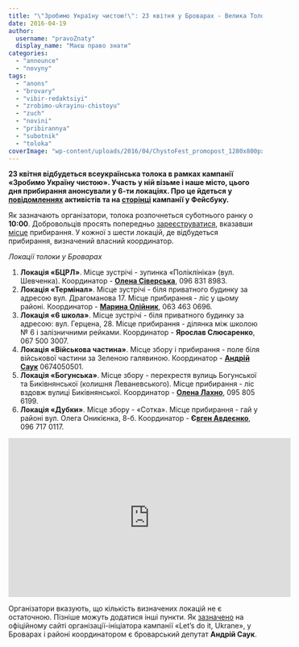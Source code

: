 ```yaml
---
title: "\"Зробимо Україну чистою!\": 23 квітня у Броварах - Велика Толока"
date: 2016-04-19
author: 
  username: "pravoZnaty"
  display_name: "Маєш право знати"
categories: 
  - "announce"
  - "novyny"
tags: 
  - "anons"
  - "brovary"
  - "vibir-redaktsiyi"
  - "zrobimo-ukrayinu-chistoyu"
  - "zuch"
  - "novini"
  - "pribirannya"
  - "subotnik"
  - "toloka"
coverImage: "wp-content/uploads/2016/04/ChystoFest_promopost_1280x800px.png"
---
```


**23 квітня відбудеться всеукраїнська толока в рамках кампанії «Зробимо Україну чистою». Участь у ній візьме і наше місто, цього дня прибирання анонсували у 6-ти локаціях. Про це йдеться у [повідомленнях](https://www.facebook.com/groups/brovary/permalink/1241525142544116/) активістів та на [сторінці](https://www.facebook.com/groups/381205015400986/) кампанії у Фейсбуку.**

Як зазначають організатори, толока розпочнеться суботнього ранку о **10:00**. Добровольців просять попередньо [зареєструватися](https://docs.google.com/forms/d/1Inn6a29HdQFPCu7PwNyha1tRw9sZVqmeQnzfh798SIE/viewform), вказавши [місце](https://www.google.com/maps/d/u/0/viewer?mid=z90-NyIZ7tkE.kU2ef3zuq1gY) прибирання. У кожної з шести локацій, де відбудеться прибирання, визначений власний координатор.

_Локації толоки у Броварах_

1. **Локація «БЦРЛ»**. Місце зустрічі - зупинка «Поліклініка» (вул. Шевченка). Координатор - [**Олена Сіверська**](https://www.facebook.com/lena.siverska?fref=ts), 096 831 8983.
2. **Локація «Термінал»**. Місце зустрічі - біля приватного будинку за адресою вул. Драгоманова 17. Місце прибирання - ліс у цьому районі. Координатор - [**Марина Олійник**](https://www.facebook.com/marina.olejnik.3?fref=ts), 063 463 0696.
3. **Локація «6 школа»**. Місце зустрічі - біля приватного будинку за адресою: вул. Герцена, 28. Місце прибирання - ділянка між школою № 6 і залізничними рейками. Координатор - **Ярослав Слюсаренко**, 067 500 3007.
4. **Локація «Військова частина»**. Місце збору і прибирання - поле біля військової частини за Зеленою галявиною. Координатор - **[Андрій Саук](https://www.facebook.com/AndriySauk)** 0674050501.
5. **Локація «Богунська»**. Місце збору - перехрестя вулиць Богунської та Биківнянської (колишня Леваневського). Місце прибирання - ліс вздовж вулиці Биківнянської. Координатор - **[Олена Лахно](https://www.facebook.com/profile.php?id=100001598434428)**, 095 805 6199.
6. **Локація «Дубки»**. Місце збору - «Сотка». Місце прибирання - гай у районі вул. Олега Оникієнка, 8-б. Координатор - **Є[вген Авдеєнко](https://www.facebook.com/profile.php?id=100008986926669)**, 096 717 0117.

<iframe src="https://www.youtube.com/embed/YlSvdEP20Gw" width="560" height="315" frameborder="0" allowfullscreen="allowfullscreen"></iframe>

Організатори вказують, що кількість визначених локацій не є остаточною. Пізніше можуть додатися інші пункти. Як [зазначено](https://letsdoitukraine.org/project/%D0%BA%D0%B8%D1%97%D0%B2%D1%81%D1%8C%D0%BA%D0%B0/) на офіційному сайті організації-ініціатора кампанії «Let’s do it, Ukrane», у Броварах і районі координатором є броварський депутат **Андрій Саук**.
